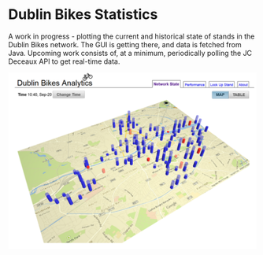 # Dublin Bikes Statistics
A work in progress - plotting the current and historical state of stands in the Dublin Bikes network. The GUI is getting there, and data is fetched from Java. Upcoming work consists of, at a minimum, periodically polling the JC Deceaux API to get real-time data.

![alt tag](exampleImage.PNG)